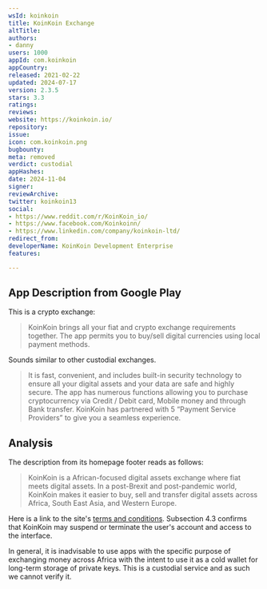 ```yaml
---
wsId: koinkoin
title: KoinKoin Exchange
altTitle: 
authors:
- danny
users: 1000
appId: com.koinkoin
appCountry: 
released: 2021-02-22
updated: 2024-07-17
version: 2.3.5
stars: 3.3
ratings: 
reviews: 
website: https://koinkoin.io/
repository: 
issue: 
icon: com.koinkoin.png
bugbounty: 
meta: removed
verdict: custodial
appHashes: 
date: 2024-11-04
signer: 
reviewArchive: 
twitter: koinkoin13
social:
- https://www.reddit.com/r/KoinKoin_io/
- https://www.facebook.com/Koinkoinn/
- https://www.linkedin.com/company/koinkoin-ltd/
redirect_from: 
developerName: KoinKoin Development Enterprise
features: 

---
```


## App Description from Google Play

This is a crypto exchange:

> KoinKoin brings all your fiat and crypto exchange requirements together. The app permits you to buy/sell digital currencies using local payment methods.

Sounds similar to other custodial exchanges.

> It is fast, convenient, and includes built-in security technology to ensure all your digital assets and your data are safe and highly secure. The app has numerous functions allowing you to purchase cryptocurrency via Credit / Debit card, Mobile money and through Bank transfer. KoinKoin has partnered with 5 “Payment Service Providers” to give you a seamless experience.

## Analysis

The description from its homepage footer reads as follows:

> KoinKoin is a African-focused digital assets exchange where fiat meets digital assets. In a post-Brexit and post-pandemic world, KoinKoin makes it easier to buy, sell and transfer digital assets across Africa, South East Asia, and Western Europe.

Here is a link to the site's [terms and conditions](https://www.b2z.exchange/en/termsandconditions). Subsection 4.3 confirms that KoinKoin may suspend or terminate the user's account and access to the interface.

In general, it is inadvisable to use apps with the specific purpose of exchanging money across Africa with the intent to use it as a cold wallet for long-term storage of private keys. This is a custodial service and as such we cannot verify it.

